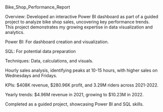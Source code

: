Bike_Shop_Performance_Report

Overview: Developed an interactive Power BI dashboard as part of a guided project to analyze bike shop sales, uncovering key performance trends. This project demonstrates my growing expertise in data visualization and analytics.

Power BI: For dashboard creation and visualization.

SQL: For potential data preparation

Techniques: Data, calculations, and visuals.

Hourly sales analysis, identifying peaks at 10-15 hours, with higher sales on Wednesdays and Fridays.

KPIs: $408K revenue, $280.96K profit, and 3.29M riders across 2021-2022.

Yearly trends: $4.96M revenue in 2021, growing to $10.23M in 2022.

Completed as a guided project, showcasing Power BI and SQL skills.
